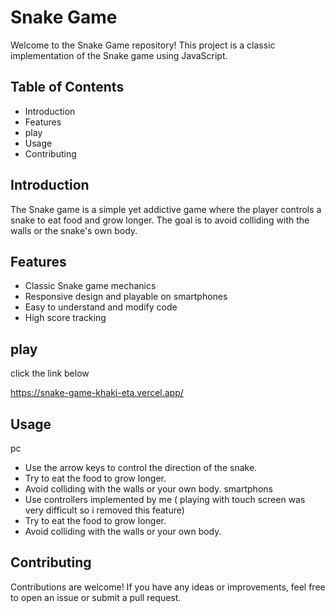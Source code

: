# Snake Game

Welcome to the Snake Game repository! This project is a classic implementation of the Snake game using JavaScript.

## Table of Contents

- Introduction
- Features
- play
- Usage
- Contributing

## Introduction

The Snake game is a simple yet addictive game where the player controls a snake to eat food and grow longer. The goal is to avoid colliding with the walls or the snake's own body.

## Features

- Classic Snake game mechanics
- Responsive design and playable on smartphones
- Easy to understand and modify code
- High score tracking

## play

click the link below

https://snake-game-khaki-eta.vercel.app/

## Usage

pc
- Use the arrow keys to control the direction of the snake.
- Try to eat the food to grow longer.
- Avoid colliding with the walls or your own body.
smartphons
- Use controllers implemented by me ( playing with touch screen was very difficult so i removed this feature) 
- Try to eat the food to grow longer.
- Avoid colliding with the walls or your own body.

## Contributing

Contributions are welcome! If you have any ideas or improvements, feel free to open an issue or submit a pull request.

